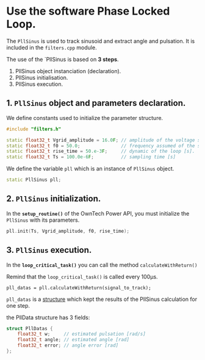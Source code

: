 # Use the software Phase Locked Loop.

The `PllSinus` is used to track sinusoid and extract angle and pulsation.
It is included in the `filters.cpp` module.

The use of the `PllSinus is based on **3 steps**.

1. PllSinus object instanciation (declaration).
2. PllSinus initialisation.
3. PllSinus execution.

## 1. `PllSinus` object and parameters declaration.

We define constants used to initialize the parameter structure.
```c++
#include "filters.h"

static float32_t Vgrid_amplitude = 16.0F; // amplitude of the voltage sinus to track.
static float32_t f0 = 50.0;               // frequency assumed of the signal to track [Hz]
static float32_t rise_time = 50.e-3F;     // dynamic of the loop [s].
static float32_t Ts = 100.0e-6F;          // sampling time [s]
```

We define the variable `pll` which is an instance of `PllSinus` object.
```c++
static PllSinus pll;
```

## 2. `PllSinus` initialization.
In the **`setup_routine()`** of the OwnTech Power API,
you must initialize the `PllSinus` with its parameters.

```c++
pll.init(Ts, Vgrid_amplitude, f0, rise_time);
```

## 3. `PllSinus` execution.
In the **`loop_critical_task()`** you can call the method `calculateWithReturn()`

Remind that the `loop_critical_task()` is called every 100µs.

```
pll_datas = pll.calculateWithReturn(signal_to_track);
```

`pll_datas` is a [structure](../../structPllDatas) which kept the results of the PllSinus calculation for one step.

the PllData structure has 3 fields:
```c++
struct PllDatas {
    float32_t w;     // estimated pulsation [rad/s]
    float32_t angle; // estimated angle [rad]
    float32_t error; // angle error [rad]
};
```

